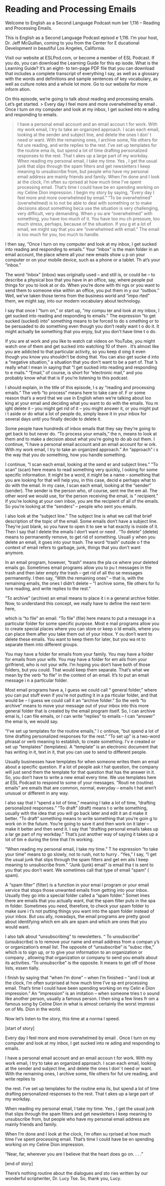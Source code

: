 # Reading and Processing Emails

Welcome to English as a Second Language Podcast num ber 1,116 – Reading and Processing Emails.

This is English as a Second Language Podcast episod e 1,116. I’m your host, Dr. Jeff McQuillan, coming to you from the Center for E ducational Development in beautiful Los Angeles, California.

Visit our website at ESLPod.com, or become a member  of ESL Podcast. If you do, you can download the Learning Guide for this ep isode. What is the Learning Guide? It’s an eight- to ten-page PDF file that you  can download that includes a complete transcript of everything I say, as well as  a glossary with the words and definitions and sample sentences of key vocabulary,  as well as culture notes and a whole lot more. Go to our website for more inform ation.

On this episode, we’re going to talk about reading and processing emails. Let’s get started.  > Every day I feel more and more overwhelmed by email . Once I turn on my computer and look at my inbox, I get sucked into re ading and responding to emails.
> I have a personal email account and an email accoun t for work. With my work email, I try to take an organized approach. I scan each email, looking at the sender and subject line, and delete the ones I don’ t need or want. With the remaining ones, I archive some, file others for fut ure reading, and write replies to the rest. I’ve set up templates for the routine ema ils, but spend a lot of time drafting personalized responses to the rest. That t akes up a large part of my workday.
> When reading my personal email, I take my time. Yes , I get the usual junk that slips through the spam filters and get newsletters I keep meaning to unsubscribe from, but people who have my personal email address  are mainly friends and family.
> When I’m done and I look at the clock, I’m often su rprised at how much time I’ve spent processing email. That’s time I could have be en spending working on my Celine Dion impression.
> I begin my story by saying, “Every day I feel more and more overwhelmed by email.” “To be overwhelmed” (overwhelmed) is to not  be able to deal with something or to make decisions about something beca use the situation is very challenging, very difficult, very demanding. When y ou are “overwhelmed” with something, you have too much of it. You have too mu ch pressure, too much stress, perhaps, because of the situation. If you g et a lot of email, we might say that you are “overwhelmed with email.” The email is  too much for you, too much to handle.

I then say, “Once I turn on my computer and look at  my inbox, I get sucked into reading and responding to emails.” Your “inbox” is the main folder in an email account, the place where all your new emails show u p on your computer or on your mobile device, such as a phone or a tablet. Th at’s your “inbox.”

The word “inbox” (inbox) was originally used – and still is, or could be – to describe a physical box that you have in an office,  say, where people put things for you to look at or do. When you’re done with thi ngs or you want to send them to someone else within an office, you put them in y our “outbox.” Well, we’ve taken those terms from the business world and “impo rted” them, we might say, into our modern vocabulary about technology.

I say that once I “turn on,” or start up, “my compu ter and look at my inbox, I get sucked into reading and responding to emails.” The expression “to get sucked (sucked) into” something means to be forced to do s omething or to be persuaded to do something even though you don’t really want t o do it. It might actually be something that you enjoy, but you don’t have time t o do.

If you are at work and you like to watch cat videos  on YouTube, you might watch one of them and get sucked into watching 10 of them . It’s almost like you are addicted to that particular activity, so you keep d oing it even though you know you shouldn’t be doing that. You can also get sucke d into a “negative situation,” a situation that you don’t want to be a part of. That ’s really what I mean in saying that “I get sucked into reading and responding to e mails.” “Email,” of course, is short for “electronic mail,” and you probably know what that is if you’re listening to this podcast.

I should explain, in the title of this episode, I s ay “reading and processing emails.” The verb “to process” means here to take care of. F or some reason that’s a word that we use in English when we’re talking about loo king at your email and deciding what you want to do with the emails. You m ight delete it – you might get rid of it – you might answer it, or you might put i t aside or do what a lot of people do, simply leave it in your inbox for several days until you finally decide to delete it.

Some people have hundreds of inbox emails that they  say they’re going to get back to but never do. “To process your emails,” the n, means to look at them and to make a decision about what you’re going to do ab out them. I continue, “I have a personal email account and an email account for w ork. With my work email, I try to take an organized approach.” An “approach” i s the way that you do something, how you handle something.

I continue, “I scan each email, looking at the send er and subject lines.” “To scan” (scan) here means to read something very quickly, l ooking for some specific information. It might be a word, it might be a name  – something that you are looking for that will help you, in this case, decid e perhaps what to do with the email. In my case, I scan each email, looking at the “sender” (sender). The sender is the person who, of course, sent me the em ail. The other word we would use, for the person receiving the email, is “ recipient.” If you’re looking at your own inbox, you are the recipient of all of the  emails. So you’re looking at the “senders” – people who sent you emails.

I also look at the “subject line.” The subject line  is what we call that brief description of the topic of the email. Some emails don’t have a subject line. They’re just blank, so you have to open it to see w hat exactly is inside of it. Then I say that I delete the emails I don’t want or need . “To delete” (delete) means to permanently remove, to get rid of something. Usuall y when you delete an email, it goes into your trash. The word “trash” outside o f the context of email refers to garbage, junk, things that you don’t want anymore.

In an email program, however, “trash” means the pla ce where your deleted emails go. Sometimes email programs allow you to pu t messages in the trash and then later empty the trash – get rid of all tho se messages permanently. I then say, “With the remaining ones” – that is, with the remaining emails, the ones I didn’t delete – “I archive some, file others for fu ture reading, and write replies to the rest.”

“To archive” (archive) an email means to place it i n a general archive folder. Now, to understand this concept, we really have to define the next term here,

which is “to file” an email. “To file” (file) here means to put a message in a particular folder for some specific purpose. Most e mail programs allow you to create special places where you can store or keep o ld emails, where you can place them after you take them out of your inbox. Y ou don’t want to delete these emails. You want to keep them for later, but you wa nt to separate them into different groups.

You may have a folder for emails from your family. You may have a folder for emails from your wife. You may have a folder for em ails from your girlfriend, who is not your wife. I’m hoping you don’t have both of  those folders, but you could. That would keep them separate. That’s what we mean by the verb “to file” in the context of an email. It’s to put an email message i n a particular folder.

Most email programs have a, I guess we could call “ general folder,” where you can put stuff even if you’re not putting it in a pa rticular folder, and that would be – I guess we could call it an “archive folder.” So the verb “to archive” means to move your message out of your inbox into this more general folder that is created by the email program itself. So, I can archive emai ls, I can file emails, or I can write “replies” to emails – I can “answer” the emai ls, we would say.

“I’ve set up templates for the routine emails,” I c ontinue, “but spend a lot of time drafting personalized responses for the rest.” “To set up” is a two-word phrasal or verb meaning to establish, to create something. I’v e created or set up “templates” (templates). A “template” is an electronic document  that has writing in it, text in it, that you can use to send to different people.

Usually businesses have templates for when someone writes them an email about a specific question. If a lot of people ask t hat question, the company will just send them the template for that question that has the answer in it. So, you don’t have to write a new email every time. We use templates here at ESL Podcast to respond to some of your messages. “Routi ne (routine) emails” are emails that are common, normal, everyday – emails t hat aren’t unusual or different in any way.

I also say that I “spend a lot of time,” meaning I take a lot of time, “drafting personalized responses.” “To draft” (draft) means t o write something, usually with the idea that you will go back later and edit it an d make it better. “To draft” something means to write something that you’re goin g to work on in the future. You’re going to save it and then work on it later –  make it better and then send it. I say that “drafting personal emails takes up a lar ge part of my workday.” That’s just another way of saying it takes up a lot of tim e during the time that I’m working.

 “When reading my personal email, I take my time.” T he expression “to take your time” means to go slowly, not to rush, not to hurry . “Yes,” I say, “I get the usual junk that slips through the spam filters and get em ails I keep meaning to unsubscribe from.” “Junk (junk) email” is email tha t is sent to you that you don’t want. We sometimes call that type of email “spam” ( spam).

A “spam filter” (filter) is a function in your emai l program or your email service that stops those unwanted emails from getting into your inbox. Usually they go into a special folder called a “spam folder.” Somet imes there are emails that you actually want, that the spam filter puts in the spa m folder. Sometimes you need, therefore, to check your spam folder to make sure i t’s not putting things you want into the spam folder instead of your inbox. But usu ally, nowadays, the email programs are pretty good about identifying which em ails are spam and which are ones that you would want.

I also talk about “unsubscribing” to newsletters. “ To unsubscribe” (unsubscribe) is to remove your name and email address from a compan y’s or organization’s email list. The opposite of “unsubscribe” is “subsc ribe,” which is to sign up, or to give your information to an organization or company , allowing that organization or company to send you emails about its activities.  “To unsubscribe” is the opposite. It means to get off of those lists, essen tially.

I finish by saying that “when I’m done” – when I’m finished – “and I look at the clock, I’m often surprised at how much time I’ve sp ent processing email. That’s time I could have been spending working on my Celin e Dion impression.” An “impression” is an imitation – when someone tries t o sound like another person, usually a famous person. I then sing a few lines fr om a famous song by Celine Dion in what is almost certainly the worst impressi on of Ms. Dion in the world.

Now let’s listen to the story, this time at a norma l speed.

[start of story]

Every day I feel more and more overwhelmed by email . Once I turn on my computer and look at my inbox, I get sucked into re ading and responding to emails.

I have a personal email account and an email accoun t for work. With my work email, I try to take an organized approach. I scan each email, looking at the sender and subject line, and delete the ones I don’ t need or want. With the remaining ones, I archive some, file others for fut ure reading, and write replies to

 the rest. I’ve set up templates for the routine ema ils, but spend a lot of time drafting personalized responses to the rest. That t akes up a large part of my workday.

When reading my personal email, I take my time. Yes , I get the usual junk that slips through the spam filters and get newsletters I keep meaning to unsubscribe from, but people who have my personal email address  are mainly friends and family.

When I’m done and I look at the clock, I’m often su rprised at how much time I’ve spent processing email. That’s time I could have be en spending working on my Celine Dion impression.

 “Near, far, wherever you are I believe that the heart does go on. . . .”

[end of story]

There’s nothing routine about the dialogues and sto ries written by our wonderful scriptwriter, Dr. Lucy Tse. So, thank you, Lucy.



